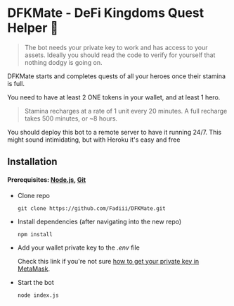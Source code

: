 # DFKMate - DeFi Kingdoms Quest Helper 🎉
  >  The bot needs your private key to work and has access to your assets. Ideally you should read the code to verify for yourself that nothing dodgy is going on.
  
  DFKMate starts and completes quests of all your heroes once their stamina is full.
  
  You need to have at least 2 ONE tokens in your wallet, and at least 1 hero.
  
  > Stamina recharges at a rate of 1 unit every 20 minutes. A full recharge takes 500 minutes, or ~8 hours.
  
  You should deploy this bot to a remote server to have it running 24/7. This might sound intimidating, but with Heroku it's easy and free
  
## Installation
#### Prerequisites: [Node.js](https://nodejs.org/en/download/), [Git](https://git-scm.com/downloads)
  - Clone repo
    ```
    git clone https://github.com/Fadiii/DFKMate.git
    ```
  - Install dependencies (after navigating into the new repo)
    ```
    npm install
    ```
  - Add your wallet private key to the *.env* file

    Check this link if you're not sure [how to get your private key in MetaMask](https://metamask.zendesk.com/hc/en-us/articles/360015289632-How-to-Export-an-Account-Private-Key).
  - Start the bot
    ```
    node index.js
    ```
